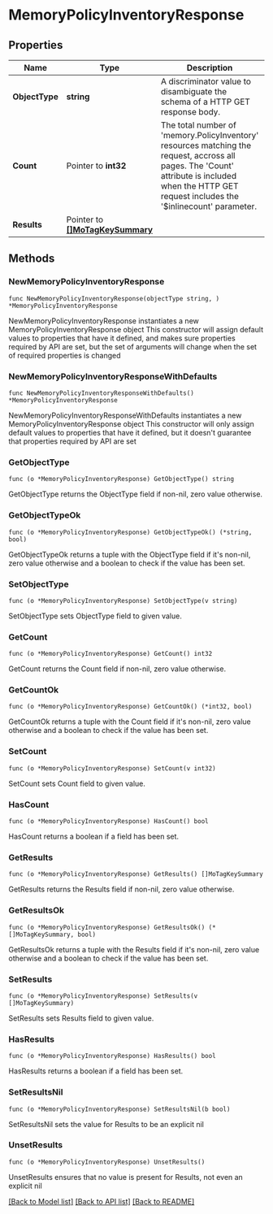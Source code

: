 # MemoryPolicyInventoryResponse

## Properties

Name | Type | Description | Notes
------------ | ------------- | ------------- | -------------
**ObjectType** | **string** | A discriminator value to disambiguate the schema of a HTTP GET response body. | 
**Count** | Pointer to **int32** | The total number of &#39;memory.PolicyInventory&#39; resources matching the request, accross all pages. The &#39;Count&#39; attribute is included when the HTTP GET request includes the &#39;$inlinecount&#39; parameter. | [optional] 
**Results** | Pointer to [**[]MoTagKeySummary**](MoTagKeySummary.md) |  | [optional] 

## Methods

### NewMemoryPolicyInventoryResponse

`func NewMemoryPolicyInventoryResponse(objectType string, ) *MemoryPolicyInventoryResponse`

NewMemoryPolicyInventoryResponse instantiates a new MemoryPolicyInventoryResponse object
This constructor will assign default values to properties that have it defined,
and makes sure properties required by API are set, but the set of arguments
will change when the set of required properties is changed

### NewMemoryPolicyInventoryResponseWithDefaults

`func NewMemoryPolicyInventoryResponseWithDefaults() *MemoryPolicyInventoryResponse`

NewMemoryPolicyInventoryResponseWithDefaults instantiates a new MemoryPolicyInventoryResponse object
This constructor will only assign default values to properties that have it defined,
but it doesn't guarantee that properties required by API are set

### GetObjectType

`func (o *MemoryPolicyInventoryResponse) GetObjectType() string`

GetObjectType returns the ObjectType field if non-nil, zero value otherwise.

### GetObjectTypeOk

`func (o *MemoryPolicyInventoryResponse) GetObjectTypeOk() (*string, bool)`

GetObjectTypeOk returns a tuple with the ObjectType field if it's non-nil, zero value otherwise
and a boolean to check if the value has been set.

### SetObjectType

`func (o *MemoryPolicyInventoryResponse) SetObjectType(v string)`

SetObjectType sets ObjectType field to given value.


### GetCount

`func (o *MemoryPolicyInventoryResponse) GetCount() int32`

GetCount returns the Count field if non-nil, zero value otherwise.

### GetCountOk

`func (o *MemoryPolicyInventoryResponse) GetCountOk() (*int32, bool)`

GetCountOk returns a tuple with the Count field if it's non-nil, zero value otherwise
and a boolean to check if the value has been set.

### SetCount

`func (o *MemoryPolicyInventoryResponse) SetCount(v int32)`

SetCount sets Count field to given value.

### HasCount

`func (o *MemoryPolicyInventoryResponse) HasCount() bool`

HasCount returns a boolean if a field has been set.

### GetResults

`func (o *MemoryPolicyInventoryResponse) GetResults() []MoTagKeySummary`

GetResults returns the Results field if non-nil, zero value otherwise.

### GetResultsOk

`func (o *MemoryPolicyInventoryResponse) GetResultsOk() (*[]MoTagKeySummary, bool)`

GetResultsOk returns a tuple with the Results field if it's non-nil, zero value otherwise
and a boolean to check if the value has been set.

### SetResults

`func (o *MemoryPolicyInventoryResponse) SetResults(v []MoTagKeySummary)`

SetResults sets Results field to given value.

### HasResults

`func (o *MemoryPolicyInventoryResponse) HasResults() bool`

HasResults returns a boolean if a field has been set.

### SetResultsNil

`func (o *MemoryPolicyInventoryResponse) SetResultsNil(b bool)`

 SetResultsNil sets the value for Results to be an explicit nil

### UnsetResults
`func (o *MemoryPolicyInventoryResponse) UnsetResults()`

UnsetResults ensures that no value is present for Results, not even an explicit nil

[[Back to Model list]](../README.md#documentation-for-models) [[Back to API list]](../README.md#documentation-for-api-endpoints) [[Back to README]](../README.md)


